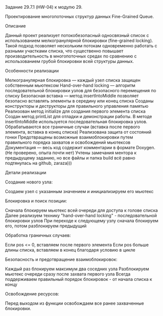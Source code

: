 Задание 29.7.1 (HW-04) к модулю 29. 

Проектирование многопоточных структур данных Fine-Grained Queue.

Описание

Данный проект реализует потокобезопасный односвязный список с использованием мелкогранулярной блокировки (fine-grained locking). Такой подход позволяет нескольким потокам одновременно работать с разными участками списка, что существенно повышает производительность в многопоточных средах по сравнению с использованием грубой блокировки всей структуры данных.


Особенности реализации

Мелкогранулярная блокировка — каждый узел списка защищен собственным мьютексом
Hand-over-hand locking — алгоритм последовательной блокировки узлов для безопасного перемещения по списку
Безопасная вставка — метод insertIntoMiddle позволяет безопасно вставлять элементы в середину или конец списка
Созданы конструкторы и деструкторы для правильного управления памятью
Реализован метод initialize для создания первого элемента списка
Создан метод printList для отладки и демонстрации работы.
В методе insertIntoMiddle используется последовательная блокировка узлов.
Обрабатываются все граничные случаи (вставка после первого элемента, вставка в конец списка)
Реализована защита от состояний гонки
Предотвращены возможные взаимоблокировки путем правильного порядка захватов и освобождений мьютексов
Документация — весь код содержит комментарии в формате Doxygen. (Не проверено, опыта почти нет)
Учтены замечания ментора к предыдущему заданию, но все файлы и папка build всё равно подтянулась на github, zaraza)))


Детали реализации


Создание нового узла:

Создаем узел с указанным значением и инициализируем его мьютекс


Блокировка и поиск позиции:

Сначала блокируем мьютекс всей очереди для доступа к голове списка
Далее реализуем технику "hand-over-hand locking" - последовательной блокировки узлов
При переходе к следующему узлу сначала блокируем его, потом разблокируем предыдущий


Обработка граничных случаев:

Если pos <= 0, вставляем после первого элемента
Если pos больше длины списка, вставляем в конец благодаря условию в цикле


Безопасность и предотвращение взаимоблокировок:

Каждый раз блокируем максимум два соседних узла
Разблокируем мьютекс очереди сразу после захвата первого узла
Всегда поддерживаем правильный порядок блокировок - от начала списка к концу


Освобождение ресурсов:

Перед выходом из функции освобождаем все ранее захваченные блокировки.